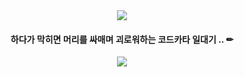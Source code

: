 <div align=center><img src="https://github.com/user-attachments/assets/bbe0f0b9-906d-4722-a661-48853e277743"></div>
<div align=center><h4> 하다가 막히면 머리를 싸매며 괴로워하는 코드카타 일대기 .. ✏</h4></div>
<div align=center><img src="https://img.shields.io/badge/JavaScript-F7DF1E?style=flat-square&logo=javascript&logoColor=white" /></div>
